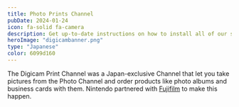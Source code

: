 ```yaml
---
title: Photo Prints Channel
pubDate: 2024-01-24
icon: fa-solid fa-camera
description: Get up-to-date instructions on how to install all of our services!
heroImage: "digicambanner.png"
type: "Japanese"
color: 6099d160
---
```


The Digicam Print Channel was a Japan-exclusive Channel that let you take pictures from the Photo
Channel and order products like photo albums and business cards with them. Nintendo partnered with <a href="http://fujifilm.com/">Fujifilm</a> to make this happen.